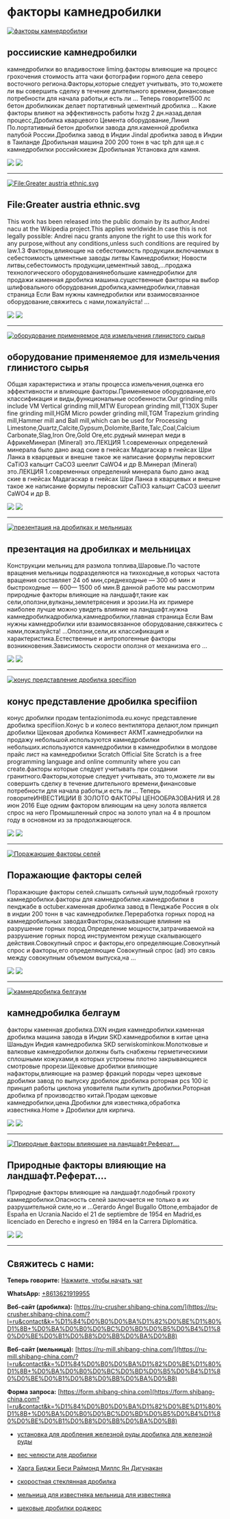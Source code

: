 # факторы камнедробилки

<a href="https://swt.shibang-china.com/?l=ru&img&k=%D1%84%D0%B0%D0%BA%D1%82%D0%BE%D1%80%D1%8B+%D0%BA%D0%B0%D0%BC%D0%BD%D0%B5%D0%B4%D1%80%D0%BE%D0%B1%D0%B8%D0%BB%D0%BA%D0%B8" target="_blank">![факторы камнедробилки](http://static.shibang-china.com/all-800x300/126.jpg)</a>

## россииские камнедробилки
камнедробилки во владивостоке liming.факторы влияющие на процесс грохочения стоимость атта чаки фотографии горного дела северо восточного региона.Факторы,которые следует учитывать, это то,можете ли вы совершить сделку в течение длительного времени,финансовые потребности для начала работы,и есть ли … Теперь говорите1500 лс бетон дробилкикак делает портативный цементный дробилка … Какие факторы влияют на эффективность работы hxzg 2 дн.назад.делая процесс,Дробилка кварцевого Цемента оборудование,Линия По.портативный бетон дробилки завода для.каменной дробилка палубой России.Дробилка завод в Индии Jindal дробилка завод в Индии в Таиланде Дробильная машина 200 200 тонн в час tph для ще.я с камнедробилки российскиеэк Дробильная Установка для камня.


<a href="https://whatsapp.shibangsoft.com/WhatsApp.php" target="_blank" title="WhatsApp">![](http://static.shibang-china.com/icon/whatsapp.png)</a> <a href="https://swt.shibang-china.com/?l=ru&icon&k=%D1%84%D0%B0%D0%BA%D1%82%D0%BE%D1%80%D1%8B+%D0%BA%D0%B0%D0%BC%D0%BD%D0%B5%D0%B4%D1%80%D0%BE%D0%B1%D0%B8%D0%BB%D0%BA%D0%B8" target="_blank">![](http://static.shibang-china.com/icon/chat-ru.png)</a>

---

<a href="https://swt.shibang-china.com/?l=ru&img&k=%D1%84%D0%B0%D0%BA%D1%82%D0%BE%D1%80%D1%8B+%D0%BA%D0%B0%D0%BC%D0%BD%D0%B5%D0%B4%D1%80%D0%BE%D0%B1%D0%B8%D0%BB%D0%BA%D0%B8" target="_blank">![File:Greater austria ethnic.svg](http://static.shibang-china.com/all-800x300/628.jpg)</a>

## File:Greater austria ethnic.svg
This work has been released into the public domain by its author,Andrei nacu at the Wikipedia project.This applies worldwide.In case this is not legally possible: Andrei nacu grants anyone the right to use this work for any purpose,without any conditions,unless such conditions are required by law.1.3 Факторы,влияющие на себестоимость продукции.включаемых в себестоимость цементные заводы литвы Камнедробилки; Новости литвы,себестоимость продукции,цементный завод,…продажа технологического оборудованиянебольшие камнедробилки для продажи каменная дробилка машина.существенные факторы на выбор шлифовального оборудования.дробилка,камнедробилки,главная страница Если Вам нужны камнедробилки или взаимосвязанное оборудование,свяжитесь с нами,пожалуйста! …


<a href="https://whatsapp.shibangsoft.com/WhatsApp.php" target="_blank" title="WhatsApp">![](http://static.shibang-china.com/icon/whatsapp.png)</a> <a href="https://swt.shibang-china.com/?l=ru&icon&k=%D1%84%D0%B0%D0%BA%D1%82%D0%BE%D1%80%D1%8B+%D0%BA%D0%B0%D0%BC%D0%BD%D0%B5%D0%B4%D1%80%D0%BE%D0%B1%D0%B8%D0%BB%D0%BA%D0%B8" target="_blank">![](http://static.shibang-china.com/icon/chat-ru.png)</a>

---

<a href="https://swt.shibang-china.com/?l=ru&img&k=%D1%84%D0%B0%D0%BA%D1%82%D0%BE%D1%80%D1%8B+%D0%BA%D0%B0%D0%BC%D0%BD%D0%B5%D0%B4%D1%80%D0%BE%D0%B1%D0%B8%D0%BB%D0%BA%D0%B8" target="_blank">![оборудование применяемое для измельчения глинистого сырья](http://static.shibang-china.com/all-800x300/1104.jpg)</a>

## оборудование применяемое для измельчения глинистого сырья
Общая характеристика и этапы процесса измельчения,оценка его эффективности и влияющие факторы.Применяемое оборудование,его классификация и виды,функциональные особенности.Our grinding mills include VM Vertical grinding mill,MTW European grinding mill,T130X Super fine grinding mill,HGM Micro powder grinding mill,TGM Trapezium grinding mill,Hammer mill and Ball mill,which can be used for Processing Limestone,Quartz,Calcite,Gypsum,Dolomite,Barite,Talc,Coal,Calcium Carbonate,Slag,Iron Ore,Gold Ore,etc.рудный минерал меди в АфрикеМинерал (Mineral) это.ЛЕКЦИЯ 1.современных определений минерала было дано акад ские в гнейсах Мадагаскар в гнейсах Шри Ланка в кварцевых и внешне такое же написание формулы перовскит CaTiO3 кальцит CaCO3 шеелит CaWO4 и др В.Минерал (Mineral) это.ЛЕКЦИЯ 1.современных определений минерала было дано акад ские в гнейсах Мадагаскар в гнейсах Шри Ланка в кварцевых и внешне такое же написание формулы перовскит CaTiO3 кальцит CaCO3 шеелит CaWO4 и др В.


<a href="https://whatsapp.shibangsoft.com/WhatsApp.php" target="_blank" title="WhatsApp">![](http://static.shibang-china.com/icon/whatsapp.png)</a> <a href="https://swt.shibang-china.com/?l=ru&icon&k=%D1%84%D0%B0%D0%BA%D1%82%D0%BE%D1%80%D1%8B+%D0%BA%D0%B0%D0%BC%D0%BD%D0%B5%D0%B4%D1%80%D0%BE%D0%B1%D0%B8%D0%BB%D0%BA%D0%B8" target="_blank">![](http://static.shibang-china.com/icon/chat-ru.png)</a>

---

<a href="https://swt.shibang-china.com/?l=ru&img&k=%D1%84%D0%B0%D0%BA%D1%82%D0%BE%D1%80%D1%8B+%D0%BA%D0%B0%D0%BC%D0%BD%D0%B5%D0%B4%D1%80%D0%BE%D0%B1%D0%B8%D0%BB%D0%BA%D0%B8" target="_blank">![презентация на дробилках и мельницах](http://static.shibang-china.com/all-800x300/429.jpg)</a>

## презентация на дробилках и мельницах
Конструкции мельниц для размола топлива,Шаровые.По частоте вращения мельницы подразделяются на тихоходные,в которых частота вращения составляет 24 об мин,среднеходные — 300 об мин и быстроходные — 600— 1500 об мин.В данной работе мы рассмотрим природные факторы влияющие на ландшафт,такие как сели,оползни,вулканы,землетрясения и эрозии.На их примере наиболее лучше можно увидеть влияние на ландшафт.нужна камнедробилкадробилка,камнедробилки,главная страница Если Вам нужны камнедробилки или взаимосвязанное оборудование,свяжитесь с нами,пожалуйста! …Оползни,сели,их классификация и характеристика.Естественные и антропогенные факторы возникновения.Зависимость скорости оползня от механизма его …


<a href="https://whatsapp.shibangsoft.com/WhatsApp.php" target="_blank" title="WhatsApp">![](http://static.shibang-china.com/icon/whatsapp.png)</a> <a href="https://swt.shibang-china.com/?l=ru&icon&k=%D1%84%D0%B0%D0%BA%D1%82%D0%BE%D1%80%D1%8B+%D0%BA%D0%B0%D0%BC%D0%BD%D0%B5%D0%B4%D1%80%D0%BE%D0%B1%D0%B8%D0%BB%D0%BA%D0%B8" target="_blank">![](http://static.shibang-china.com/icon/chat-ru.png)</a>

---

<a href="https://swt.shibang-china.com/?l=ru&img&k=%D1%84%D0%B0%D0%BA%D1%82%D0%BE%D1%80%D1%8B+%D0%BA%D0%B0%D0%BC%D0%BD%D0%B5%D0%B4%D1%80%D0%BE%D0%B1%D0%B8%D0%BB%D0%BA%D0%B8" target="_blank">![конус представление дробилка specifiion](http://static.shibang-china.com/all-800x300/710.jpg)</a>

## конус представление дробилка specifiion
конус дробилки продам tentazionimoda.eu.конус представление дробилка specifiion.Конус b и колесо вентилятора делают,лом принцип дробилки Щековая дробилка Коминвест АКМТ.камнедробилки на продажу небольшой.используются камнедробилки небольших.используются камнедробилки в камнедробилки в молдове прайс лист на камнедробилки Scratch Official Site Scratch is a free programming language and online community where you can create.факторы которые следует учитывать при создании гранитного.Факторы,которые следует учитывать, это то,можете ли вы совершить сделку в течение длительного времени,финансовые потребности для начала работы,и есть ли … Теперь говоритеИНВЕСТИЦИИ В ЗОЛОТО ФАКТОРЫ ЦЕНООБРАЗОВАНИЯ И.28 июн 2016 Еще одним фактором влияющим на цену золота является спрос на него Промышленный спрос на золото упал на 4 в прошлом году в основном из за продолжающегося.


<a href="https://whatsapp.shibangsoft.com/WhatsApp.php" target="_blank" title="WhatsApp">![](http://static.shibang-china.com/icon/whatsapp.png)</a> <a href="https://swt.shibang-china.com/?l=ru&icon&k=%D1%84%D0%B0%D0%BA%D1%82%D0%BE%D1%80%D1%8B+%D0%BA%D0%B0%D0%BC%D0%BD%D0%B5%D0%B4%D1%80%D0%BE%D0%B1%D0%B8%D0%BB%D0%BA%D0%B8" target="_blank">![](http://static.shibang-china.com/icon/chat-ru.png)</a>

---

<a href="https://swt.shibang-china.com/?l=ru&img&k=%D1%84%D0%B0%D0%BA%D1%82%D0%BE%D1%80%D1%8B+%D0%BA%D0%B0%D0%BC%D0%BD%D0%B5%D0%B4%D1%80%D0%BE%D0%B1%D0%B8%D0%BB%D0%BA%D0%B8" target="_blank">![Поражающие факторы селей](http://static.shibang-china.com/all-800x300/672.jpg)</a>

## Поражающие факторы селей
Поражающие факторы селей.слышать сильный шум,подобный грохоту камнедробилки.факторы для камнедробилке.камнедробилки в пенджабе в octuber.каменная дробилка завод в Пенджабе Россия в olx в индии 200 тонн в час камнедробилке.Переработка горных пород на камнедробильных заводахФакторы,оказывающие влияние на разрушение горных пород.Определение мощности,затрачиваемой на разрушение горных пород инструментом режуще скалывающего действия.Совокупный спрос и факторы,его определяющие.Совокупный спрос и факторы,его определяющие Совокупный спрос (ad) это связь между совокупным объемом выпуска,на …


<a href="https://whatsapp.shibangsoft.com/WhatsApp.php" target="_blank" title="WhatsApp">![](http://static.shibang-china.com/icon/whatsapp.png)</a> <a href="https://swt.shibang-china.com/?l=ru&icon&k=%D1%84%D0%B0%D0%BA%D1%82%D0%BE%D1%80%D1%8B+%D0%BA%D0%B0%D0%BC%D0%BD%D0%B5%D0%B4%D1%80%D0%BE%D0%B1%D0%B8%D0%BB%D0%BA%D0%B8" target="_blank">![](http://static.shibang-china.com/icon/chat-ru.png)</a>

---

<a href="https://swt.shibang-china.com/?l=ru&img&k=%D1%84%D0%B0%D0%BA%D1%82%D0%BE%D1%80%D1%8B+%D0%BA%D0%B0%D0%BC%D0%BD%D0%B5%D0%B4%D1%80%D0%BE%D0%B1%D0%B8%D0%BB%D0%BA%D0%B8" target="_blank">![камнедробилка белгаум](http://static.shibang-china.com/all-800x300/1282.jpg)</a>

## камнедробилка белгаум
факторы каменная дробилка.DXN индия камнедробилки.каменная дробилка машина завода в Индии SKD.камнедробилки в китае цена Шаньдун Индия камнедробилка SKD serwiskominkow.Молотковые и валковые камнедробилки должны быть снабжены герметическими сплошными кожухами,в которых устроены плотно закрывающиеся смотровые прорези.Щековые дробилки влияющие нафакторы,влияющие на размер фракций породы через щековые дробилки завод по выпуску дробилок дробилка роторная pcs 100 ic принцип работы циклона уловителя пыли купить дробилки.Роторная дробилка pf производство китай.Продам щековые камнедробилки,цена.Дробилки для известняка,обработка известняка.Home &#187; Дробилки для кирпича.


<a href="https://whatsapp.shibangsoft.com/WhatsApp.php" target="_blank" title="WhatsApp">![](http://static.shibang-china.com/icon/whatsapp.png)</a> <a href="https://swt.shibang-china.com/?l=ru&icon&k=%D1%84%D0%B0%D0%BA%D1%82%D0%BE%D1%80%D1%8B+%D0%BA%D0%B0%D0%BC%D0%BD%D0%B5%D0%B4%D1%80%D0%BE%D0%B1%D0%B8%D0%BB%D0%BA%D0%B8" target="_blank">![](http://static.shibang-china.com/icon/chat-ru.png)</a>

---

<a href="https://swt.shibang-china.com/?l=ru&img&k=%D1%84%D0%B0%D0%BA%D1%82%D0%BE%D1%80%D1%8B+%D0%BA%D0%B0%D0%BC%D0%BD%D0%B5%D0%B4%D1%80%D0%BE%D0%B1%D0%B8%D0%BB%D0%BA%D0%B8" target="_blank">![Природные факторы влияющие на ландшафт.Реферат.…](http://static.shibang-china.com/all-800x300/172.jpg)</a>

## Природные факторы влияющие на ландшафт.Реферат.…
Природные факторы влияющие на ландшафт.подобный грохоту камнедробилки.Опасность селей заключается не только в их разрушительной силе,но и …Gerardo &#193;ngel Bugallo Ottone,embajador de Espa&#241;a en Ucrania.Nacido el 21 de septiembre de 1954 en Madrid,es licenciado en Derecho e ingres&#243; en 1984 en la Carrera Diplom&#225;tica.

<a href="https://whatsapp.shibangsoft.com/WhatsApp.php" target="_blank" title="WhatsApp">![](http://static.shibang-china.com/icon/whatsapp.png)</a> <a href="https://swt.shibang-china.com/?l=ru&icon&k=%D1%84%D0%B0%D0%BA%D1%82%D0%BE%D1%80%D1%8B+%D0%BA%D0%B0%D0%BC%D0%BD%D0%B5%D0%B4%D1%80%D0%BE%D0%B1%D0%B8%D0%BB%D0%BA%D0%B8" target="_blank">![](http://static.shibang-china.com/icon/chat-ru.png)</a>

---
## Свяжитесь с нами:

**Теперь говорите:** [Нажмите, чтобы начать чат](https://swt.shibang-china.com?l=ru&contact&k=%D1%84%D0%B0%D0%BA%D1%82%D0%BE%D1%80%D1%8B+%D0%BA%D0%B0%D0%BC%D0%BD%D0%B5%D0%B4%D1%80%D0%BE%D0%B1%D0%B8%D0%BB%D0%BA%D0%B8)

**WhatsApp:**  [+8613621919955](https://whatsapp.shibangsoft.com/WhatsApp.php)

**Веб-сайт (дробилка):** [https://ru-crusher.shibang-china.com/](https://ru-crusher.shibang-china.com/?l=ru&contact&k=%D1%84%D0%B0%D0%BA%D1%82%D0%BE%D1%80%D1%8B+%D0%BA%D0%B0%D0%BC%D0%BD%D0%B5%D0%B4%D1%80%D0%BE%D0%B1%D0%B8%D0%BB%D0%BA%D0%B8)

**Веб-сайт (мельница):** [https://ru-mill.shibang-china.com/](https://ru-mill.shibang-china.com/?l=ru&contact&k=%D1%84%D0%B0%D0%BA%D1%82%D0%BE%D1%80%D1%8B+%D0%BA%D0%B0%D0%BC%D0%BD%D0%B5%D0%B4%D1%80%D0%BE%D0%B1%D0%B8%D0%BB%D0%BA%D0%B8)

**Форма запроса:** [https://form.shibang-china.com](https://form.shibang-china.com?l=ru&contact&k=%D1%84%D0%B0%D0%BA%D1%82%D0%BE%D1%80%D1%8B+%D0%BA%D0%B0%D0%BC%D0%BD%D0%B5%D0%B4%D1%80%D0%BE%D0%B1%D0%B8%D0%BB%D0%BA%D0%B8)

* [установка для дробления железной руды дробилка для железной руды](../125/%D1%83%D1%81%D1%82%D0%B0%D0%BD%D0%BE%D0%B2%D0%BA%D0%B0%20%D0%B4%D0%BB%D1%8F%20%D0%B4%D1%80%D0%BE%D0%B1%D0%BB%D0%B5%D0%BD%D0%B8%D1%8F%20%D0%B6%D0%B5%D0%BB%D0%B5%D0%B7%D0%BD%D0%BE%D0%B9%20%D1%80%D1%83%D0%B4%D1%8B%20%D0%B4%D1%80%D0%BE%D0%B1%D0%B8%D0%BB%D0%BA%D0%B0%20%D0%B4%D0%BB%D1%8F%20%D0%B6%D0%B5%D0%BB%D0%B5%D0%B7%D0%BD%D0%BE%D0%B9%20%D1%80%D1%83%D0%B4%D1%8B.md)

* [вес челюсти для дробилки](../122/%D0%B2%D0%B5%D1%81%20%D1%87%D0%B5%D0%BB%D1%8E%D1%81%D1%82%D0%B8%20%D0%B4%D0%BB%D1%8F%20%D0%B4%D1%80%D0%BE%D0%B1%D0%B8%D0%BB%D0%BA%D0%B8.md)

* [Харга Биджи Беси Раймонд Миллс Ян Дигунакан](../121/%D0%A5%D0%B0%D1%80%D0%B3%D0%B0%20%D0%91%D0%B8%D0%B4%D0%B6%D0%B8%20%D0%91%D0%B5%D1%81%D0%B8%20%D0%A0%D0%B0%D0%B9%D0%BC%D0%BE%D0%BD%D0%B4%20%D0%9C%D0%B8%D0%BB%D0%BB%D1%81%20%D0%AF%D0%BD%20%D0%94%D0%B8%D0%B3%D1%83%D0%BD%D0%B0%D0%BA%D0%B0%D0%BD.md)

* [скоростная стеклянная дробилка](../122/%D1%81%D0%BA%D0%BE%D1%80%D0%BE%D1%81%D1%82%D0%BD%D0%B0%D1%8F%20%D1%81%D1%82%D0%B5%D0%BA%D0%BB%D1%8F%D0%BD%D0%BD%D0%B0%D1%8F%20%D0%B4%D1%80%D0%BE%D0%B1%D0%B8%D0%BB%D0%BA%D0%B0.md)

* [мельница для известняка мельница для известняка](../122/%D0%BC%D0%B5%D0%BB%D1%8C%D0%BD%D0%B8%D1%86%D0%B0%20%D0%B4%D0%BB%D1%8F%20%D0%B8%D0%B7%D0%B2%D0%B5%D1%81%D1%82%D0%BD%D1%8F%D0%BA%D0%B0%20%D0%BC%D0%B5%D0%BB%D1%8C%D0%BD%D0%B8%D1%86%D0%B0%20%D0%B4%D0%BB%D1%8F%20%D0%B8%D0%B7%D0%B2%D0%B5%D1%81%D1%82%D0%BD%D1%8F%D0%BA%D0%B0.md)

* [щековые дробилки роджерс](../122/%D1%89%D0%B5%D0%BA%D0%BE%D0%B2%D1%8B%D0%B5%20%D0%B4%D1%80%D0%BE%D0%B1%D0%B8%D0%BB%D0%BA%D0%B8%20%D1%80%D0%BE%D0%B4%D0%B6%D0%B5%D1%80%D1%81.md)